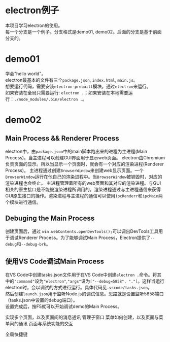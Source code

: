 # electron例子
本项目学习electron的使用。   
每一个分支是一个例子。分支格式是demo01, demo02。后面的分支是基于前面分支的。

# demo01
学会"hello world"。   
electron最基本的文件有三个`package.json`, `index.html`, `main.js`。   
想要运行代码，需要安装`electron-prebuilt`模块。通过`electron`来运行。   
如果安装在全局只需要运行: `electron .`；如果安装在本地需要运行：`./node_modules/.bin/electron .`。   

# demo02
## Main Process && Renderer Process
electron中，由`package.json`中的main脚本跑出来的进程为主进程(Main Process)。当主进程可以创建GUI界面用于显示web页面。
electron由Chromium负责页面的显示。所以当显示一个页面时，就会有一个对应的渲染进程(Renderer Process)。
主进程通过创建`BrowserWindow`来创建web显示页面。一个`BrowserWindow`运行在他自己的渲染进程中。当`BrowserWindow`被销毁时，对应的渲染进程也会终止。 
主进程管理着所有的web页面和其对应的渲染进程。与GUI相关的原生接口是不能被渲染进程所调用的。渲染进程通过与主进程通信来获得GUI原生接口的操作。渲染进程与主进程的通信可以使用`ipcRenderr`和`ipcMain`两个模块进行通信。

## Debuging the Main Process
创建页面后，通过 `win.webContents.openDevTools();`可以调出DevTools工具用于调试Renderer Process。为了能够调试Main Process，Electron提供了`--debug`和`--debug-brk`。

## 使用VS Code调试Main Process
在VS Code中创建tasks.json文件用于在VS Code中创建`electron .`命令。将其中的`"command"`设为`"electron"`,`"args"`设为`["--debug=5858", "."]`。这样当运行electron时，会以调试的方式进行运行。具体代码见`.vscode/tasks.json`。    
然后创建`launch.json`用于监听Node.js的调试信息。思路就是设置监听5858端口（tasks.json中设置的debug端口）。   
设置完成后，按F5就可以开始调试demo的Main Process。   

实现多个页面，以及页面间的消息通讯
  管理子窗口
菜单如何创建，以及页面与菜单间的通讯
页面与系统功能的交互

全局快捷键